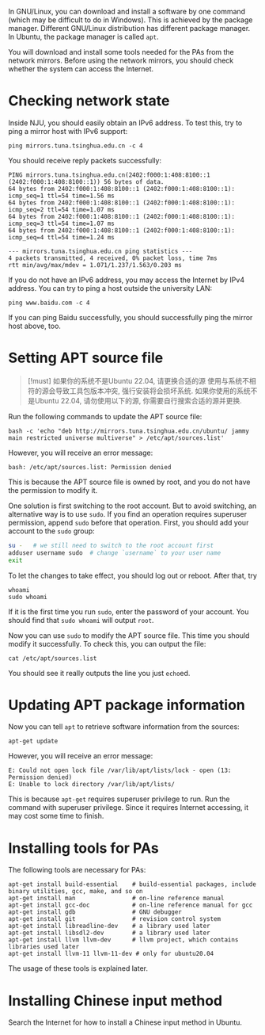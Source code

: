 In GNU/Linux, you can download and install a software by one command (which may be difficult to do in Windows). This is achieved by the package manager. Different GNU/Linux distribution has different package manager. In Ubuntu, the package manager is called `apt`.

You will download and install some tools needed for the PAs from the network mirrors. Before using the network mirrors, you should check whether the system can access the Internet.

# Checking network state

Inside NJU, you should easily obtain an IPv6 address. To test this, try to ping a mirror host with IPv6 support:

```
ping mirrors.tuna.tsinghua.edu.cn -c 4
```

You should receive reply packets successfully:

```
PING mirrors.tuna.tsinghua.edu.cn(2402:f000:1:408:8100::1 (2402:f000:1:408:8100::1)) 56 bytes of data.
64 bytes from 2402:f000:1:408:8100::1 (2402:f000:1:408:8100::1): icmp_seq=1 ttl=54 time=1.56 ms
64 bytes from 2402:f000:1:408:8100::1 (2402:f000:1:408:8100::1): icmp_seq=2 ttl=54 time=1.07 ms
64 bytes from 2402:f000:1:408:8100::1 (2402:f000:1:408:8100::1): icmp_seq=3 ttl=54 time=1.07 ms
64 bytes from 2402:f000:1:408:8100::1 (2402:f000:1:408:8100::1): icmp_seq=4 ttl=54 time=1.24 ms

--- mirrors.tuna.tsinghua.edu.cn ping statistics ---
4 packets transmitted, 4 received, 0% packet loss, time 7ms
rtt min/avg/max/mdev = 1.071/1.237/1.563/0.203 ms
```

If you do not have an IPv6 address, you may access the Internet by IPv4 address. You can try to ping a host outside the university LAN:

```
ping www.baidu.com -c 4
```

If you can ping Baidu successfully, you should successfully ping the mirror host above, too.

# Setting APT source file

>[!must] 如果你的系统不是Ubuntu 22.04, 请更换合适的源
>使用与系统不相符的源会导致工具包版本冲突, 强行安装将会损坏系统. 如果你使用的系统不是Ubuntu 22.04, 请勿使用以下的源, 你需要自行搜索合适的源并更换.

Run the following commands to update the APT source file:

```
bash -c 'echo "deb http://mirrors.tuna.tsinghua.edu.cn/ubuntu/ jammy main restricted universe multiverse" > /etc/apt/sources.list'
```

However, you will receive an error message:

```
bash: /etc/apt/sources.list: Permission denied
```

This is because the APT source file is owned by root, and you do not have the permission to modify it.

One solution is first switching to the root account. But to avoid switching, an alternative way is to use `sudo`. If you find an operation requires superuser permission, append `sudo` before that operation. First, you should add your account to the `sudo` group:

```bash
su -   # we still need to switch to the root account first
adduser username sudo  # change `username` to your user name
exit
```

To let the changes to take effect, you should log out or reboot. After that, try

```
whoami
sudo whoami
```

If it is the first time you run `sudo`, enter the password of your account. You should find that `sudo whoami` will output `root`.

Now you can use `sudo` to modify the APT source file. This time you should modify it successfully. To check this, you can output the file:

```
cat /etc/apt/sources.list
```

You should see it really outputs the line you just `echo`ed.

# Updating APT package information

Now you can tell `apt` to retrieve software information from the sources:

```
apt-get update
```

However, you will receive an error message:

```
E: Could not open lock file /var/lib/apt/lists/lock - open (13: Permission denied)
E: Unable to lock directory /var/lib/apt/lists/
```

This is because `apt-get` requires superuser privilege to run. Run the command with superuser privilege. Since it requires Internet accessing, it may cost some time to finish.

# Installing tools for PAs

The following tools are necessary for PAs:

```
apt-get install build-essential    # build-essential packages, include binary utilities, gcc, make, and so on
apt-get install man                # on-line reference manual
apt-get install gcc-doc            # on-line reference manual for gcc
apt-get install gdb                # GNU debugger
apt-get install git                # revision control system
apt-get install libreadline-dev    # a library used later
apt-get install libsdl2-dev        # a library used later
apt-get install llvm llvm-dev      # llvm project, which contains libraries used later
apt-get install llvm-11 llvm-11-dev # only for ubuntu20.04
```

The usage of these tools is explained later.

# Installing Chinese input method

Search the Internet for how to install a Chinese input method in Ubuntu.
